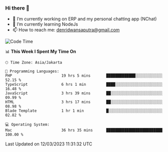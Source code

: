 ### Hi there 👋

- 🔭 I’m currently working on ERP and my personal chatting app (NChat)
- 🌱 I’m currently learning NodeJs
- 📫 How to reach me: denridwansaputra@gmail.com


<!--START_SECTION:waka-->
![Code Time](http://img.shields.io/badge/Code%20Time-2%2C775%20hrs%2019%20mins-blue)

📊 **This Week I Spent My Time On** 

```text
🕑︎ Time Zone: Asia/Jakarta

💬 Programming Languages: 
PHP                      19 hrs 5 mins       █████████████░░░░░░░░░░░░   52.15 % 
TypeScript               6 hrs 1 min         ████░░░░░░░░░░░░░░░░░░░░░   16.48 % 
JavaScript               3 hrs 39 mins       ██░░░░░░░░░░░░░░░░░░░░░░░   09.99 % 
HTML                     3 hrs 17 mins       ██░░░░░░░░░░░░░░░░░░░░░░░   08.98 % 
Blade Template           1 hr 1 min          █░░░░░░░░░░░░░░░░░░░░░░░░   02.82 % 

💻 Operating System: 
Mac                      36 hrs 35 mins      █████████████████████████   100.00 % 
```


 Last Updated on 12/03/2023 11:31:32 UTC
<!--END_SECTION:waka-->
